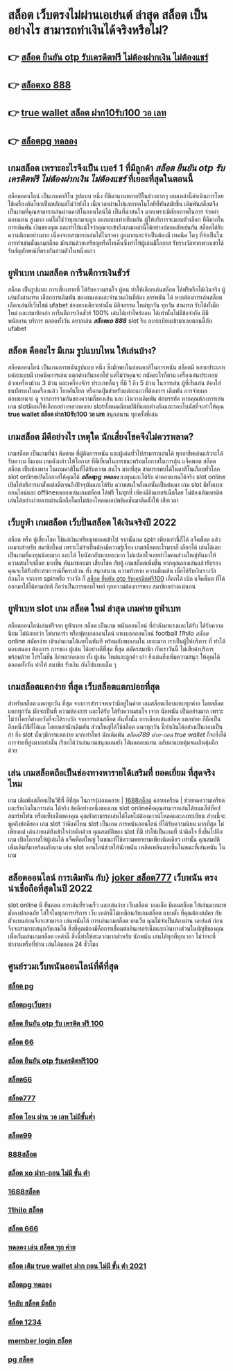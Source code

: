 # สล็อต เว็บตรงไม่ผ่านเอเย่นต์ ล่าสุด สล็อต  เป็นอย่างไร สามารถทำเงินได้จริงหรือไม่?

## 👉 [สล็อต ยืนยัน otp รับเครดิตฟรี ไม่ต้องฝากเงิน ไม่ต้องแชร์](https://www.gamblerape.com/)
## 👉 [สล็อตxo 888](https://m.gamblerape.com/login?action=login)
## 👉 [true wallet สล็อต ฝาก10รับ100 วอ เลท](https://m.gamblerape.com/login?action=login)
## 👉 [สล็อตpg ทดลอง](https://m.gamblerape.com/login?action=login)

##  เกมสล็อต เพราะอะไรจึงเป็น เบอร์ 1 ที่มีลูกค้า *สล็อต ยืนยัน otp รับเครดิตฟรี ไม่ต้องฝากเงิน ไม่ต้องแชร์* ที่เยอะที่สุดในตอนนี้

 สล็อตออนไลน์ เป็นเกมคาสิโน รูปแบบ หนึ่ง ที่มีมานานหลายปีในช่วงแรกๆ เกมเหล่านี้ดำเนินการโดยใช้เครื่องคันโยกเป็นหลักแต่ไม่ว่ายังไง เมื่อเวลาผ่านไปและเทคโนโลยีที่ทันสมัยขึ้น  เดิมพันสล็อตจึงเป็นเกมที่คุณสามารถเล่นผ่านคาสิโนออนไลน์ได้ เป็นที่น่าสนใจ มากเพราะมีศักยภาพในการ จ่ายค่าตอบแทน สูงมาก แต่ไม่ใช่ว่าทุกเกมจะถูก ออกแบบเท่าเทียมกัน ผู้ให้บริการจะมอบตัวเลือก ที่ดีมากในการเดิมพัน เงินของคุณ และทำให้แน่ใจว่าคุณจะเข้าถึงเกมเหล่านี้ได้อย่างปลอดภัยเช่นกัน สล็อตได้รับความนิยมอย่างมาก เนื่องจากสามารถเล่นได้ในราคา ถูกมากและจำเป็นต้องมี เทคนิค ใดๆ ที่จำเป็นในการทำเช่นนั้นเกมสล็อต มักเล่นด้วยเหรียญหรือโทเค็นซึ่งทำให้ผู้เล่นมีโอกาส รับรางวัลหากพวกเขาได้รับสัญลักษณ์ที่ตรงกันสามตัวในหนึ่งแถว


## ยูฟ่าเบท  เกมสล็อต การีนตีการเงินชัวร์

สล็อต เป็นรูปแบบ การเสี่ยงทายที่  ได้รับความสนใจ ผู้คน  ทำให้เลือกเล่นสล็อต ได้ฟรีหรือได้เงินจริง ผู้เล่นยังสามารถ เลือกการเดิมพัน ของตนเองและจำนวนเงินที่ต้อง การพนัน ได้ หากต้องการเล่นสล็อต เลือกเล่นที่เว็บไชต์   ufabet   ช่องทางเดียวเท่านั้น มีกิจกรรม  ใหม่ทุกวัน ทุกวัน สามารถ รับได้ทั้งมือใหม่ และสมาชิกเก่า การีนตีการเงินชัวร์ 100% เล่นได้เท่าไหร่ถอน ได้เท่านั้นไม่มีข้อจำกัด มีมีพนักงาน บริการ ตลอดทั้งวัน   อยากเล่น ***สล็อตxo 888*** slot รีบ ลงทะเบียนเข้ามาเลยตอนนี้กับ  ufabet 


## สล็อต  คืออะไร มีเกม รูปแบบไหน ให้เล่นบ้าง?

 สล็อตออนไลน์ เป็นเกมการพนันรูปแบบ หนึ่ง ซึ่งมักพบในบ่อนคาสิโนการพนัน สล็อตมี หลายประเภทแต่ละแบบมี เทคนิคการเล่น  แตกต่างกันออกไป แต่ไม่ว่าคุณจะ ถนัดอะไรก็ตาม เครื่องเล่นประกอบด้วยเครื่องม้วน 3 ม้วน และเครื่องจักร ประเภทอื่นๆ  ที่มี 1 ถึง 5 ม้วน ในการเล่น ผู้ที่เริ่มเล่น ต้องใส่ ธนบัตรลงในเครื่องแล้ว โยกคันโยก หรือกดปุ่มสำหรับแต่ละแถวที่ต้องการ เดิมพัน การจ่ายผลตอบแทนจะ ดู จากการรวมกันของความถี่ของเส้น และ เงินวางเดิมพัน ต่อบรรทัด  หากคุณต้องการเล่นเกม slotมีเกมให้เลือกอย่างหลากหลาย  slotทั้งหมดมีสมบัติที่แตกต่างกันและรอบโบนัสที่จะทำให้คุณ **true wallet สล็อต ฝาก10รับ100 วอ เลท** สนุกสนาน ทุกครั้งที่เล่น


##  เกมสล็อต มีดีอย่างไร เหตุใด  นักเสี่ยงโชคจึงไม่ควรพลาด?

เกมสล็อต เป็นเกมที่น่า ติดตาม ที่ผู้ติดการพนัน และผู้เล่นทั่วไปสามารถเล่นได้ ทุกอาชีพเล่นแล้วจะได้รับความ อิ่มเอม เกมดังกล่าวให้โอกาส ที่ดีเยี่ยมในการชนะพร้อมโอกาสในการลุ้น แจ็คพอต  สล็อต  สล็อต  เป็นช่องทาง ในเกมคาสิโนที่ได้รับความ สนใจ มากที่สุด สามารถพบได้ในคาสิโนเกือบทั่วโลก slot onlineเปิดโอกาสให้คุณได้ ***สล็อตpg ทดลอง*** ลงทุนและได้รับ ค่าตอบแทนได้จริง slot online เปิดให้บริการมาตั้งแต่อดีตจนถึงปัจจุบันและได้รับ ความสนใจตั้งแต่นั้นเป็นต้นมา เกม slot มีทั้งแบบ ออนไลน์และ offlineทดลองเล่นเกมสล็อต ได้ฟรี ในทุกที่ เพียงมีอินเทอร์เน็ตโดย ไม่ต้องเติมเครดิตเล่นได้อย่างง่ายดายผ่านมือถือโดยไม่ต้องโหลดแอปพลิเคชั่นมาติดตั้งให้ เสียเวลา 


## เว็บยูฟ่า เกมสล็อต เว็บปั่นสล็อต ได้เงินจริงปี 2022

สล็อต หรือ ตู้เสี่ยงโชค ใช้แค่เงินเหรียญหยอดเข้าไป จากนั้นกด   spin เพียงเท่านี้ก็ได้ แจ็คพ็อต แล้ว เหมาะสำหรับ สมาชิกใหม่ เพราะไม่จำเป็นต้องมีความรู้เรื่อง เกมสล็อตอะไรมากก็ เลือกได้ เล่นได้เลย เป็นเกมที่ลงทุนน้อยมาก และได้ โบนัสกลับมาเยอะมาก ไม่แปลกใจเลยทำไมคนส่วนใหญ่หันมาให้ความสนใจสล็อต มากขึ้น หันมาชอบมา เสี่ยงโชค กับตู้  เกมสล็อตเพิ่มขึ้น หากคุณลองเล่นแล้วรับรองคุณจะได้รับประสบการณ์ที่ครบถ้วน ทั้ง สนุกสนาน  ความท้าทาย ความตื่นเต้น เมื่อได้รับเงินรางวัล ก้อนโต จากการ  spinหรือ รางวัล  ก็ [สล็อต ยืนยัน otp รับเครดิตฟรี100](https://www.gamblerape.com/) เลือกได้  เบิก  แจ็คพ็อต ที่ได้ออกมาใช้ได้ตามปกติ ถือว่าเป็นการตอบโจทย์ ทุกความต้องการของ สมาชิกอย่างแน่นอน 


## ยูฟ่าเบท slot   เกม สล็อต ใหม่ ล่าสุด เกมค่าย ยูฟ่าเบท

 สล็อตออนไลน์เล่นฟรีจาก ยูฟ่าเบท สล็อต  เป็นเกม พนันออนไลน์ ที่กำลังมาแรงและได้รับ ได้รับความนิยม ไม่น้อยกว่า ไพ่บาคาร่า  หรือฟุตบอลออนไลน์ แทงบอลออนไลน์ football *11hilo สล็อต* online  สมัครง่าย เข้าเล่นเกมได้เลยในทันที พร้อมกับพบเกมใน เยอะมาก เราเป็นผู้ให้บริการ ที่ ทำได้ ตอบสนอง ต้องการ  การของ ผู้เล่น ได้อย่างดีที่สุด ที่สุด สมัครสมาชิก กับเราวันนี้  ไม่เสียค่าบริการ พร้อมด้วย โปรโมชั่น อีกหลากหลาย  ทั้ง ผู้เล่น ใหม่และลูกค้า เก่า ยิ่งเล่นยิ่งเพิ่มความสนุก ให้คุณได้ ตลอดทั้งวัน  ทำให้ สมาชิก รับเงิน กันไปแบบเต็ม ๆ


##  เกมสล็อตแตกง่าย ที่สุด เว็บสล็อตแตกบ่อยที่สุด

สำหรับสล็อต  แตกทุกวัน ที่สุด จากการสำรวจพบว่ามีอยู่ในค่าย เกมสล็อตเกือบแทบทุกค่าย โดยสล็อต  แตกทุกวัน  มักจะเป็นที่ ความต้องการ และได้รับ  ได้รับความสนใจ เจาก นักพนัน  เป็นอย่างมาก  เพราะไม่ว่าใครก็ต่างหวังที่จะได้รางวัล  จากการเล่นสล็อต กันทั้งนั้น การเลือกเล่นสล็อต  แตกบ่อย  ก็ถือเป็นอีกหนึ่งวิธีที่ได้ผล โดยเหล่านักเดิมพัน  ส่วนใหญ่ได้ใช้สล็อต  แตกทุกวัน นี้ทำเงินได้อย่างเป็นกอบเป็นกำ ยิ่ง slot นั้นๆมีการแตกง่าย มากเท่าไหร่ นักเดิมพัน  *สล็อต789 ฝาก-ถอน true wallet* ก็จะยิ่งได้ การจ่ายที่สูงมากเท่านั้น เรียกได้ว่าเล่นเกมสนุกแถมยัง ได้ผลตอบแทน กลับมาแบบคุ้มจนเกินคุ้มอีกด้วย


## เล่น เกมสล็อตถือเป็นช่องทางหารายได้เสริมที่ ยอดเยี่ยม ที่สุดจริงไหม

เกม เดิมพันสล็อตเป็นวิธีที่ ดีที่สุด ในการ{ผ่อนคลาย | [1688สล็อต](https://www.gamblerape.com/) คลายเครียด | ช่วยลดความเครียด และรับเงินในการเล่น ได้จริง ข้อดีอย่างหนึ่งของเกม slot onlineคือคุณสามารถเล่นได้บนแล็ปท็อป สมาร์ทโฟน หรือแท็บเล็ตของคุณ คุณยังสามารถเล่นได้โดยไม่ต้องดาวน์โหลดและลงทะเบียน ส่วนนี้จะพูดถึงข้อดีของ เกม slot ว่าดีแค่ไหน  slot เป็นเกม การพนันออนไลน์ ที่ได้รับความนิยม มากที่สุด ไม่เพียงแต่ เล่นง่ายแต่ยังเข้าใจง่ายอีกด้วย คุณสมบัติของ slot ที่มี ทำให้เป็นเกมที่ น่าติดใจ ยิ่งขึ้นไปอีกเกม เปิดโอกาสให้ผู้เล่นได้ แจ็คพ็อตใหญ่ ในขณะที่ใช้ความพยายามเพียงนิดเดียว เท่านั้น คุณสมบัติเพิ่มเติมที่มาพร้อมกับเกม เล่น slot ออนไลน์ช่วยให้นักพนัน เพลิดเพลินมากขึ้นในขณะที่เล่นพนัน ในเกม


## สล็อตออนไลน์ การเดิมพัน กับ} [joker สล็อต777](https://m.gamblerape.com/login?action=register) เว็บพนัน ตรง   น่าเชื่อถือที่สุดในปี 2022 

 slot online มี ขั้นตอน การเล่นที่รวดเร็ว  และเล่นง่าย  เว็บสล็อต วอลเล็ต มีเกมสล็อต ให้เล่นมากมายมั่งคงปลอดภัย ใส่ใจในทุกการบริการ เว็บ เหล่านี้ไม่เหมือนกับเกมสล็อต แบบดั้ง ที่คุณต้องสมัคร กับตัวแทนก่อนจึงจะสามารถ เล่นพนันได้ การเล่นเกมสล็อต บนเว็บ คุณไม่จำเป็นต้องผ่าน เอเย่นต์ ก่อนจึงจะสามารถสนุกกับเกมได้ สิ่งที่คุณต้องมีคือการเชื่อมต่ออินเทอร์เน็ตและเงินบางส่วนในบัญชีของคุณเพื่อเริ่มเล่นเกมสล็อต เหล่านี้ สิ่งนี้ทำให้สะดวกมากสำหรับ นักพนัน เล่นได้ทุกที่ทุกเวลา ไม่ว่าจะที่ทำงานหรือที่บ้าน เล่นได้ตลอด 24 ชั่วโมง

## ศูนย์รวมเว็บพนันออนไลน์ที่ดีที่สุด

### [สล็อต pg](https://atom.io/themes/สมัคร%20สล็อต%20เว็บตรง%20ขั้นต่ำ%201%20บาท%20แตกง่ายมาก%20เว็บพนันออนไลน์ที่ครบที่สุด%20ฝากถอนไม่มีขั้นต่ำ%20101233)
### [สล็อตpgเว็บตรง](https://atom.io/themes/สมัคร%20สล็อต%20เว็บตรง%20ขั้นต่ำ%201%20บาท%20แตกง่ายมาก%20เว็บพนันออนไลน์ที่ครบที่สุด%20ฝากถอนไม่มีขั้นต่ำ%20101631)
### [สล็อต ยืนยัน otp รับ เครดิต ฟรี 100](https://atom.io/themes/สมัคร%20สล็อต%20เว็บตรง%20ขั้นต่ำ%201%20บาท%20แตกง่ายมาก%20เว็บพนันออนไลน์ที่ครบที่สุด%20ฝากถอนไม่มีขั้นต่ำ%20101473)
### [สล็อต 66](https://atom.io/themes/สมัคร%20สล็อต%20เว็บตรง%20ขั้นต่ำ%201%20บาท%20แตกง่ายมาก%20เว็บพนันออนไลน์ที่ครบที่สุด%20ฝากถอนไม่มีขั้นต่ำ%20101736)
### [สล็อต ยืนยัน otp รับเครดิตฟรี100](https://atom.io/themes/สมัคร%20สล็อต%20เว็บตรง%20ขั้นต่ำ%201%20บาท%20แตกง่ายมาก%20เว็บพนันออนไลน์ที่ครบที่สุด%20ฝากถอนไม่มีขั้นต่ำ%20101953)
### [สล็อต66](https://atom.io/themes/สมัคร%20สล็อต%20เว็บตรง%20ขั้นต่ำ%201%20บาท%20แตกง่ายมาก%20เว็บพนันออนไลน์ที่ครบที่สุด%20ฝากถอนไม่มีขั้นต่ำ%20102017)
### [สล็อต777](https://atom.io/themes/สมัคร%20สล็อต%20เว็บตรง%20ขั้นต่ำ%201%20บาท%20แตกง่ายมาก%20เว็บพนันออนไลน์ที่ครบที่สุด%20ฝากถอนไม่มีขั้นต่ำ%20101225)
### [สล็อต โอน ผ่าน วอ เลท ไม่มีขั้นต่ำ](https://atom.io/themes/สมัคร%20สล็อต%20เว็บตรง%20ขั้นต่ำ%201%20บาท%20แตกง่ายมาก%20เว็บพนันออนไลน์ที่ครบที่สุด%20ฝากถอนไม่มีขั้นต่ำ%20101406)
### [สล็อต99](https://atom.io/themes/สมัคร%20สล็อตแมชชีน%20ประวัติ%20แตกง่ายมาก%20เว็บพนันออนไลน์ที่ครบที่สุด%20ฝากถอนไม่มีขั้นต่ำ%20101072)
### [888สล็อต](https://atom.io/themes/สมัคร%20สล็อตออนไลน์เว็บตรง%20แตกง่ายมาก%20เว็บพนันออนไลน์ที่ครบที่สุด%20ฝากถอนไม่มีขั้นต่ำ%20101080)
### [สล็อต xo ฝาก-ถอน ไม่มี ขั้น ต่ํา](https://atom.io/themes/สมัคร%20สล็อต%20เว็บตรง%20ขั้นต่ำ%201%20บาท%20แตกง่ายมาก%20เว็บพนันออนไลน์ที่ครบที่สุด%20ฝากถอนไม่มีขั้นต่ำ%20101755)
### [1688สล็อต](https://atom.io/themes/สมัคร%20สล็อต%20เว็บตรง%20ขั้นต่ำ%201%20บาท%20แตกง่ายมาก%20เว็บพนันออนไลน์ที่ครบที่สุด%20ฝากถอนไม่มีขั้นต่ำ%20101628)
### [11hilo สล็อต](https://atom.io/themes/สมัคร%20สล็อต%20เว็บตรง%20ขั้นต่ำ%201%20บาท%20แตกง่ายมาก%20เว็บพนันออนไลน์ที่ครบที่สุด%20ฝากถอนไม่มีขั้นต่ำ%20101723)
### [สล็อต 666](https://atom.io/themes/สมัคร%20สล็อต%20เว็บตรง%20ขั้นต่ำ%201%20บาท%20แตกง่ายมาก%20เว็บพนันออนไลน์ที่ครบที่สุด%20ฝากถอนไม่มีขั้นต่ำ%20101142)
### [ทดลอง เล่น สล็อต ทุก ค่าย](https://atom.io/themes/สมัคร%20สล็อต%20เว็บตรง%20ขั้นต่ำ%201%20บาท%20แตกง่ายมาก%20เว็บพนันออนไลน์ที่ครบที่สุด%20ฝากถอนไม่มีขั้นต่ำ%20101415)
### [สล็อต เติม true wallet ฝาก ถอน ไม่มี ขั้น ต่ํา 2021](https://atom.io/themes/สมัคร%20สล็อต%20เว็บตรง%20ขั้นต่ำ%201%20บาท%20แตกง่ายมาก%20เว็บพนันออนไลน์ที่ครบที่สุด%20ฝากถอนไม่มีขั้นต่ำ%20102003)
### [สล็อตpg ทดลอง](https://atom.io/themes/สมัคร%20สมัครสล็อตเว็บตรง%20แตกง่ายมาก%20เว็บพนันออนไลน์ที่ครบที่สุด%20ฝากถอนไม่มีขั้นต่ำ%20101061)
### [จีคลับ สล็อต มือถือ](https://atom.io/themes/สมัคร%20สล็อต%20เว็บตรง%20ขั้นต่ำ%201%20บาท%20แตกง่ายมาก%20เว็บพนันออนไลน์ที่ครบที่สุด%20ฝากถอนไม่มีขั้นต่ำ%20101217)
### [สล็อต 1234](https://atom.io/themes/สมัคร%20สล็อต%20เว็บตรง%20ขั้นต่ำ%201%20บาท%20แตกง่ายมาก%20เว็บพนันออนไลน์ที่ครบที่สุด%20ฝากถอนไม่มีขั้นต่ำ%20101150)
### [member login สล็อต](https://atom.io/themes/สมัคร%20สล็อต%20เว็บตรง%20ขั้นต่ำ%201%20บาท%20แตกง่ายมาก%20เว็บพนันออนไลน์ที่ครบที่สุด%20ฝากถอนไม่มีขั้นต่ำ%20101364)
### [pg สล็อต](https://atom.io/themes/สมัคร%20สล็อต%20เว็บตรง%20ขั้นต่ำ%201%20บาท%20แตกง่ายมาก%20เว็บพนันออนไลน์ที่ครบที่สุด%20ฝากถอนไม่มีขั้นต่ำ%20101495)